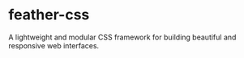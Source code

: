 # feather-css
A lightweight and modular CSS framework for building beautiful and responsive web interfaces.
